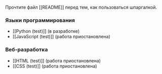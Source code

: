 Прочтите файл [[README]] перед тем, как пользоваться шпаргалкой.

### Языки программирования
- [[Python (test)]] (в разработке)
- [[JavaScript (test)]] (работа приостановлена)

### Веб-разработка
- [[HTML (test)]] (работа приостановлена)
- [[CSS (test)]] (работа приостановлена)
